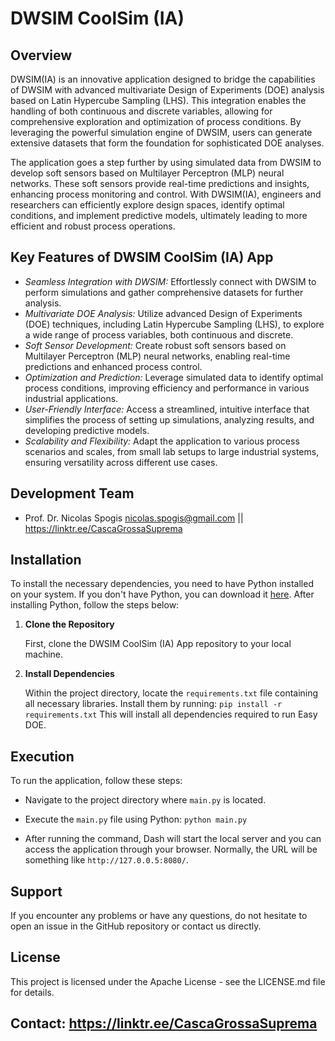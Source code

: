 
# DWSIM CoolSim (IA)
## Overview

DWSIM(IA) is an innovative application designed to bridge the capabilities of DWSIM with advanced multivariate Design of Experiments (DOE) analysis based on Latin Hypercube Sampling (LHS). This integration enables the handling of both continuous and discrete variables, allowing for comprehensive exploration and optimization of process conditions. By leveraging the powerful simulation engine of DWSIM, users can generate extensive datasets that form the foundation for sophisticated DOE analyses.

The application goes a step further by using simulated data from DWSIM to develop soft sensors based on Multilayer Perceptron (MLP) neural networks. These soft sensors provide real-time predictions and insights, enhancing process monitoring and control. With DWSIM(IA), engineers and researchers can efficiently explore design spaces, identify optimal conditions, and implement predictive models, ultimately leading to more efficient and robust process operations.

## Key Features of DWSIM CoolSim (IA) App

- *Seamless Integration with DWSIM:* Effortlessly connect with DWSIM to perform simulations and gather comprehensive datasets for further analysis.
- *Multivariate DOE Analysis:* Utilize advanced Design of Experiments (DOE) techniques, including Latin Hypercube Sampling (LHS), to explore a wide range of process variables, both continuous and discrete.
- *Soft Sensor Development:* Create robust soft sensors based on Multilayer Perceptron (MLP) neural networks, enabling real-time predictions and enhanced process control.
- *Optimization and Prediction:* Leverage simulated data to identify optimal process conditions, improving efficiency and performance in various industrial applications.
- *User-Friendly Interface:* Access a streamlined, intuitive interface that simplifies the process of setting up simulations, analyzing results, and developing predictive models.
- *Scalability and Flexibility:* Adapt the application to various process scenarios and scales, from small lab setups to large industrial systems, ensuring versatility across different use cases.

## Development Team
* Prof. Dr. Nicolas Spogis <nicolas.spogis@gmail.com> || <https://linktr.ee/CascaGrossaSuprema>

## Installation

To install the necessary dependencies, you need to have Python installed on your system. If you don't have Python, you can download it [here](https://www.python.org/downloads/). After installing Python, follow the steps below:

1. **Clone the Repository**

   First, clone the DWSIM CoolSim (IA) App repository to your local machine.

2. **Install Dependencies**

   Within the project directory, locate the `requirements.txt` file containing all necessary libraries. Install them by running: `pip install -r requirements.txt` 
This will install all dependencies required to run Easy DOE.

## Execution

To run the application, follow these steps:

* Navigate to the project directory where `main.py` is located.

* Execute the `main.py` file using Python: `python main.py`

* After running the command, Dash will start the local server and you can access the application through your browser. Normally, the URL will be something like `http://127.0.0.5:8080/`.

## Support

If you encounter any problems or have any questions, do not hesitate to open an issue in the GitHub repository or contact us directly.

##  License
This project is licensed under the Apache License - see the LICENSE.md file for details.

## Contact: https://linktr.ee/CascaGrossaSuprema